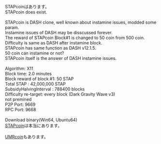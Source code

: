 STAPcoinはあります。<br>
STAPcoin does exist.<br>
<br>
STAPcoin is DASH clone, well known about instamine issues, modded some param.<br>
Instamine issues of DASH may be disscussed forever.<br>
The reward of STAPcoin Block#1 is changed to 50 coin from 500 coin.<br>
Difficulty is same as DASH after instamine block.<br>
STAPcoin has same function as DASH v12.1.5.<br>
50 coin can instamine or not?<br>
STAPcoin itself is the answer of DASH instamine issues.<br>
<br>
Algorithm: X11<br>
Block time: 2.0 minutes<br>
Block reward of block #1: 50 STAP<br>
Total STAP : 42,000,000 STAP<br>
SubsidyHalvingInterval : 788400 blocks<br>
Difficulty re-target: every block (Dark Gravity Wave v3)<br>
not premined<br>
P2P Port: 9669<br>
RPC Port: 9668<br>
<br>
Download binary(Win64, Ubuntu64)<br>
[STAPcoin](https://github.com/umarucoin/stapcoin/releases)は本当にあります。<br>
<br>
[UMRcoin](https://umarucoin.github.io/)もあります。
